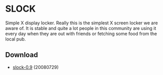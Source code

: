 SLOCK
=====
Simple X display locker. Really this is the simplest X screen locker we are
aware of. It is stable and quite a lot people in this community are using it
every day when they are out with friends or fetching some food from the local
pub.

Download
--------
* [slock-0.9](http://code.suckless.org/dl/tools/slock-0.9.tar.gz) (20080729)


